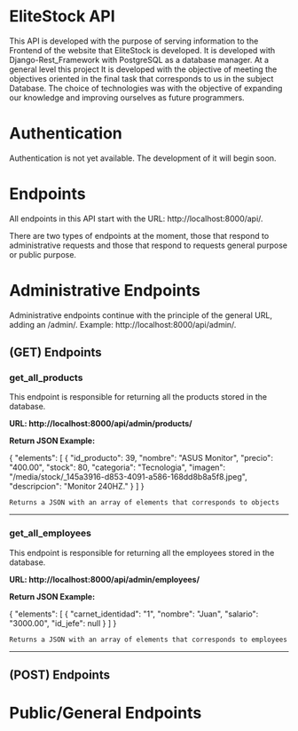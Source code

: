# EliteStock API 
This API is developed with the purpose of serving information to the Frontend of the website that EliteStock is developed.
It is developed with Django-Rest_Framework with PostgreSQL as a database manager. At a general level this project
It is developed with the objective of meeting the objectives oriented in the final task that corresponds to us in the subject
Database. The choice of technologies was with the objective of expanding our knowledge and improving ourselves as
future programmers.

# Authentication
Authentication is not yet available. The development of it will begin soon.

# Endpoints
All endpoints in this API start with the URL: http://localhost:8000/api/.

There are two types of endpoints at the moment, those that respond to administrative requests and those that respond to requests
general purpose or public purpose.

# Administrative Endpoints
Administrative endpoints continue with the principle of the general URL, adding an /admin/.
Example: http://localhost:8000/api/admin/.

## (GET) Endpoints
### get_all_products
This endpoint is responsible for returning all the products stored in the database.

<strong>URL: http://localhost:8000/api/admin/products/</strong>

<strong>Return JSON Example: </strong>

{
    "elements": [
        {
            "id_producto": 39,
            "nombre": "ASUS Monitor",
            "precio": "400.00",
            "stock": 80,
            "categoria": "Tecnologia",
            "imagen": "/media/stock/_145a3916-d853-4091-a586-168dd8b8a5f8.jpeg",
            "descripcion": "Monitor 240HZ."
        }
    ]
}

`Returns a JSON with an array of elements that corresponds to objects`

<hr/>

### get_all_employees
This endpoint is responsible for returning all the employees stored in the database.

<strong>URL: http://localhost:8000/api/admin/employees/</strong>

<strong>Return JSON Example: </strong>

{
    "elements": [
        {
            "carnet_identidad": "1",
            "nombre": "Juan",
            "salario": "3000.00",
            "id_jefe": null
        }
    ]
}

`Returns a JSON with an array of elements that corresponds to employees`

<hr/>

## (POST) Endpoints
###

# Public/General Endpoints